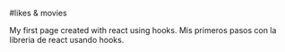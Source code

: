 #likes & movies

My first page created with react using hooks.
Mis primeros pasos con la libreria de react usando hooks.
